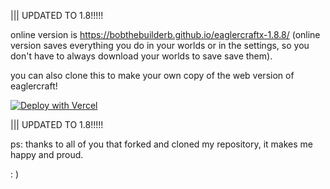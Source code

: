 ||| UPDATED TO 1.8!!!!!

online version is https://bobthebuilderb.github.io/eaglercraftx-1.8.8/ (online version saves everything you do in your worlds or in the settings, so you don't have to always download your worlds to save save them).

you can also clone this to make your own copy of the web version of eaglercraft!

[![Deploy with Vercel](https://vercel.com/button)](https://vercel.com/new/clone?repository-url=https%3A%2F%2Fgithub.com%2FBobTheBuilderB%2Fmc-eagercraft-1.8.8%2F)

||| UPDATED TO 1.8!!!!!

ps: thanks to all of you that forked and cloned my repository, it makes me happy and proud.

: )
